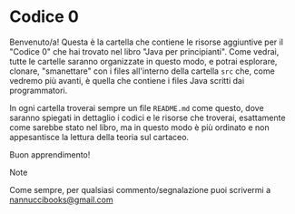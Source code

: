 # Codice 0

Benvenuto/a!
Questa è la cartella che contiene le risorse aggiuntive per il "Codice 0" che hai trovato nel libro "Java per principianti".
Come vedrai, tutte le cartelle saranno organizzate in questo modo, e potrai esplorare, clonare, "smanettare" con i files all'interno della cartella `src` che, come vedremo più avanti, è quella che contiene i files Java scritti dai programmatori.

In ogni cartella troverai sempre un file `README.md` come questo, dove saranno spiegati in dettaglio i codici e le risorse che troverai, esattamente come sarebbe stato nel libro, ma in questo modo è più ordinato e non appesantisce la lettura della teoria sul cartaceo.

Buon apprendimento!

>[!note]
>Come sempre, per qualsiasi commento/segnalazione puoi scrivermi a nannuccibooks@gmail.com
